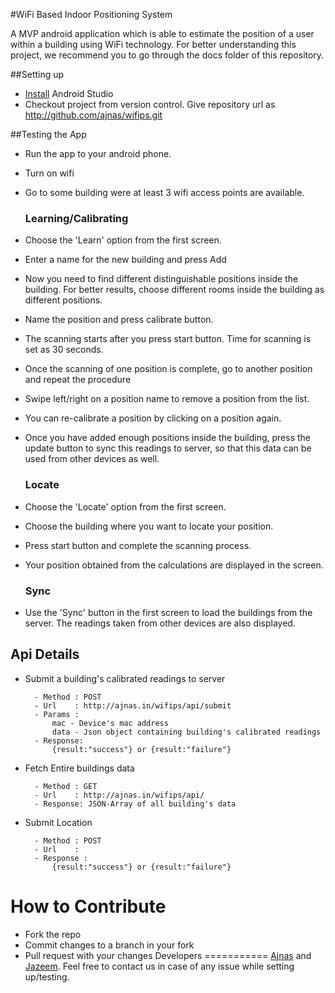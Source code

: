 #WiFi Based Indoor Positioning System

A MVP android application which is able to estimate the position of a user within a building using WiFi technology. For better understanding this project, we recommend you to go through the docs folder of this repository.

##Setting up

* [Install](http://example.com/) Android Studio
* Checkout project from version control. Give repository url as
 http://github.com/ajnas/wifips.git

##Testing the App

* Run the app to your android phone.
* Turn on wifi
* Go to some building were at least 3 wifi access points are available.

	### Learning/Calibrating
* Choose the 'Learn' option from the first screen.
* Enter a name for the new building and press Add
* Now you need to find different distinguishable positions inside the building. For better results, choose different rooms inside the building as different positions.
* Name the position and press calibrate button.
* The scanning starts after you press start button. Time for scanning is set as 30 seconds.
* Once the scanning of one position is complete, go to another position and repeat the procedure
* Swipe left/right on a position name to remove a position from the list.
* You can re-calibrate a position by clicking on a position again.
* Once you have added enough positions inside the building, press the update button to sync this readings to server, so that this data can be used from other devices as well.

	### Locate
* Choose the 'Locate' option from the first screen.
* Choose the building where you want to locate your position.
* Press start button and complete the scanning process.
* Your position obtained from the calculations are displayed in the screen.

    ### Sync
* Use the 'Sync' button in the first screen to load the buildings from the server.		  The readings taken from other devices are also displayed. 

## Api Details

* Submit a building's calibrated readings to server

		- Method : POST
		- Url 	 : http://ajnas.in/wifips/api/submit
		- Params : 
			mac - Device's mac address
			data - Json object containing building's calibrated readings
		- Response:
			{result:"success"} or {result:"failure"}

* Fetch Entire buildings data

		- Method : GET
		- Url 	 : http://ajnas.in/wifips/api/
		- Response: JSON-Array of all building's data


* Submit Location

		- Method : POST
		- Url 	 : 
		- Response : 
			{result:"success"} or {result:"failure"}
How to Contribute
==================
* Fork the repo
* Commit changes to a branch in your fork
* Pull request with your changes
Developers
===========
[Ajnas](https://github.com/ajnas) and [Jazeem](https://github.com/jazeem). Feel free to contact us in case of any issue while setting up/testing. 

